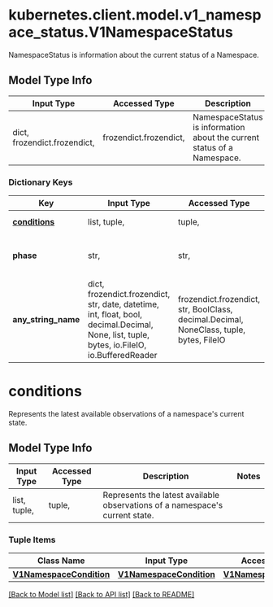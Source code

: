 # kubernetes.client.model.v1_namespace_status.V1NamespaceStatus

NamespaceStatus is information about the current status of a Namespace.

## Model Type Info
Input Type | Accessed Type | Description | Notes
------------ | ------------- | ------------- | -------------
dict, frozendict.frozendict,  | frozendict.frozendict,  | NamespaceStatus is information about the current status of a Namespace. | 

### Dictionary Keys
Key | Input Type | Accessed Type | Description | Notes
------------ | ------------- | ------------- | ------------- | -------------
**[conditions](#conditions)** | list, tuple,  | tuple,  | Represents the latest available observations of a namespace&#x27;s current state. | [optional] 
**phase** | str,  | str,  | Phase is the current lifecycle phase of the namespace. More info: https://kubernetes.io/docs/tasks/administer-cluster/namespaces/   | [optional] 
**any_string_name** | dict, frozendict.frozendict, str, date, datetime, int, float, bool, decimal.Decimal, None, list, tuple, bytes, io.FileIO, io.BufferedReader | frozendict.frozendict, str, BoolClass, decimal.Decimal, NoneClass, tuple, bytes, FileIO | any string name can be used but the value must be the correct type | [optional]

# conditions

Represents the latest available observations of a namespace's current state.

## Model Type Info
Input Type | Accessed Type | Description | Notes
------------ | ------------- | ------------- | -------------
list, tuple,  | tuple,  | Represents the latest available observations of a namespace&#x27;s current state. | 

### Tuple Items
Class Name | Input Type | Accessed Type | Description | Notes
------------- | ------------- | ------------- | ------------- | -------------
[**V1NamespaceCondition**](V1NamespaceCondition.md) | [**V1NamespaceCondition**](V1NamespaceCondition.md) | [**V1NamespaceCondition**](V1NamespaceCondition.md) |  | 

[[Back to Model list]](../../README.md#documentation-for-models) [[Back to API list]](../../README.md#documentation-for-api-endpoints) [[Back to README]](../../README.md)

